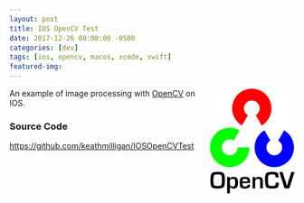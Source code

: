 ```yaml
---
layout: post
title: IOS OpenCV Test
date: 2017-12-26 00:00:00 -0500
categories: [dev]
tags: [ios, opencv, macos, xcode, swift]
featured-img:
---
```


<img src="/assets/images/opencv.png" align="right">An example of image processing with [OpenCV](https://opencv.org/) on IOS.
<!--more-->

### Source Code

<https://github.com/keathmilligan/IOSOpenCVTest>
